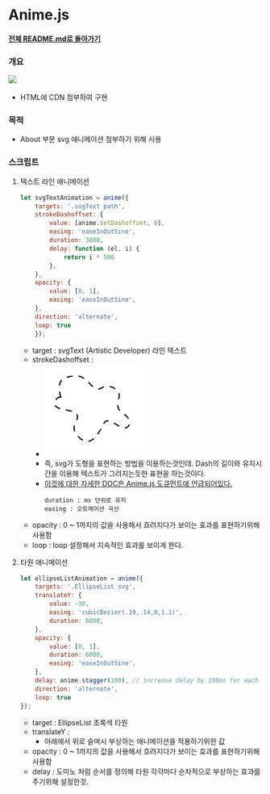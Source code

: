 # Anime.js

#### [전체 README.md로 돌아가기](../../../포트폴리오/README.md)

### 개요
<img src="https://media.giphy.com/media/zqkqLFIjwq8Kd5MXiO/giphy.gif" width="400px">

* HTML에 CDN 첨부하여 구현

### 목적
* About 부분 svg 애니메이션 첨부하기 위해 사용

### 스크립트
1. 텍스트 라인 애니메이션
    ```js
    let svgTextAnimation = anime({
        targets: '.svgText path',
        strokeDashoffset: {
            value: [anime.setDashoffset, 0],
            easing: 'easeInOutSine',
            duration: 3000,
            delay: function (el, i) {
                return i * 500
            },
        },
        opacity: {
            value: [0, 1],
            easing: 'easeInOutSine',
        },
        direction: 'alternate',
        loop: true
        });
    ```
    * target : svgText (Artistic Developer) 라인 텍스트
    * strokeDashoffset : 
      * <img src="2022-04-13-09-18-37.png" width="200px">
      * 즉, svg가 도형을 표현하는 방법을 이용하는것인데. Dash의 길이와 유지시간을 이용해 텍스트가 그려지는듯한 표현을 하는것이다.
      * [이것에 대한 자세한 DOC은 Anime.js 도큐먼트에 언급되어있다.](https://css-tricks.com/svg-line-animation-works/)
        ```
        duration : ms 단위로 유지
        easing : 오토메이션 곡선
        ```
    * opacity : 0 ~ 1까지의 값을 사용해서 흐려지다가 보이는 효과를 표현하기위해 사용함
    * loop : loop 설정해서 지속적인 효과를 보이게 한다.

2. 타원 애니메이션
    ```js
    let ellipseListAnimation = anime({
        targets: '.EllipseList svg',
        translateY: {
            value: -30,
            easing: 'cubicBezier(.19,.14,0,1.1)',
            duration: 6000,
        },
        opacity: {
            value: [0, 1],
            duration: 6000,
            easing: 'easeInOutSine',
        },
        delay: anime.stagger(100), // increase delay by 100ms for each elements.
        direction: 'alternate',
        loop: true
    });
    ```
    * target : EllipseList 초록색 타원
    * translateY :
      * 아래에서 위로 슬며시 부상하는 애니메이션을 적용하기위한 값
    * opacity : 0 ~ 1까지의 값을 사용해서 흐려지다가 보이는 효과를 표현하기위해 사용함
    * delay : 도미노 처럼 순서를 정의해 타원 각각마다 순차적으로 부상하는 효과를 주기위해 설정한것.   